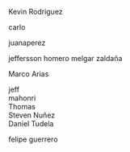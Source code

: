 <!-- Profesores -->

<!-- Profesores -->

Kevin Rodriguez

<!-- alumnos -->



carlo





juanaperez

jeffersson homero melgar zaldaña

Marco Arias

jeff  
mahonri  
Thomas  
Steven Nuñez  
Daniel Tudela








felipe guerrero


